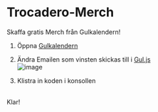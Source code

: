 # Trocadero-Merch
Skaffa gratis Merch från Gulkalendern!

1. Öppna [Gulkalendern](https://gulkalender.se)

2. Ändra Emailen som vinsten skickas till i [Gul.js](https://raw.githubusercontent.com/Muminwilmer/Trocadero-Merch/main/Code.js)<br />
![image](https://github.com/Muminwilmer/Trocadero-Merch/assets/113240095/3edb1a0b-049b-40be-a8b4-bbaf0956b1ca)

4. Klistra in koden i konsollen<br />
<br />
Klar!


